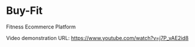 # Buy-Fit
Fitness Ecommerce Platform

Video demonstration URL: https://www.youtube.com/watch?v=j7P_vAE2id8

